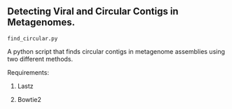 ## Detecting Viral and Circular Contigs in Metagenomes.

`find_circular.py`

A python script that finds circular contigs in metagenome assemblies using two different methods.

Requirements:

1. Lastz

2. Bowtie2
